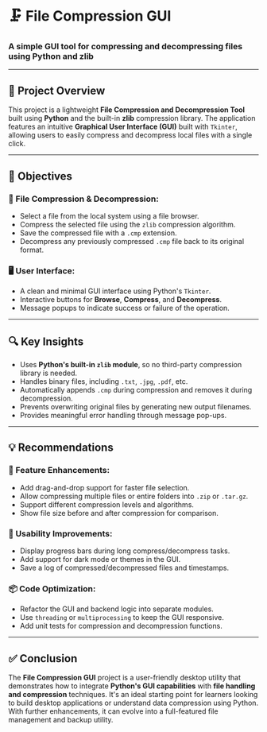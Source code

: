 # 🗜️ File Compression GUI  
### A simple GUI tool for compressing and decompressing files using Python and zlib

---

## 📝 Project Overview  
This project is a lightweight **File Compression and Decompression Tool** built using **Python** and the built-in **zlib** compression library. The application features an intuitive **Graphical User Interface (GUI)** built with `Tkinter`, allowing users to easily compress and decompress local files with a single click.

---

## 🎯 Objectives  

### 🧾 File Compression & Decompression:  
- Select a file from the local system using a file browser.  
- Compress the selected file using the `zlib` compression algorithm.  
- Save the compressed file with a `.cmp` extension.  
- Decompress any previously compressed `.cmp` file back to its original format.

### 🖥️ User Interface:  
- A clean and minimal GUI interface using Python's `Tkinter`.  
- Interactive buttons for **Browse**, **Compress**, and **Decompress**.  
- Message popups to indicate success or failure of the operation.

---

## 🔍 Key Insights  

- Uses **Python's built-in `zlib` module**, so no third-party compression library is needed.  
- Handles binary files, including `.txt`, `.jpg`, `.pdf`, etc.  
- Automatically appends `.cmp` during compression and removes it during decompression.  
- Prevents overwriting original files by generating new output filenames.  
- Provides meaningful error handling through message pop-ups.

---

## 💡 Recommendations  

### 🌟 Feature Enhancements:  
- Add drag-and-drop support for faster file selection.  
- Allow compressing multiple files or entire folders into `.zip` or `.tar.gz`.  
- Support different compression levels and algorithms.  
- Show file size before and after compression for comparison.

### 🧠 Usability Improvements:  
- Display progress bars during long compress/decompress tasks.  
- Add support for dark mode or themes in the GUI.  
- Save a log of compressed/decompressed files and timestamps.

### 📦 Code Optimization:  
- Refactor the GUI and backend logic into separate modules.  
- Use `threading` or `multiprocessing` to keep the GUI responsive.  
- Add unit tests for compression and decompression functions.

---

## ✅ Conclusion  
The **File Compression GUI** project is a user-friendly desktop utility that demonstrates how to integrate **Python's GUI capabilities** with **file handling and compression** techniques. It's an ideal starting point for learners looking to build desktop applications or understand data compression using Python. With further enhancements, it can evolve into a full-featured file management and backup utility.
